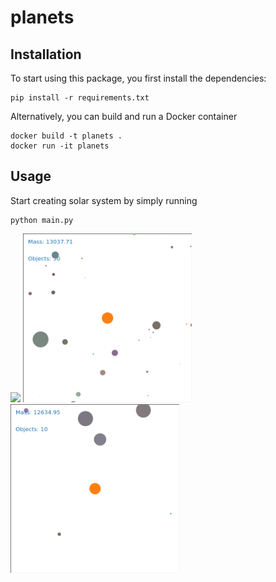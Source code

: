 # planets

## Installation
To start using this package, you first install the dependencies:

    pip install -r requirements.txt

Alternatively, you can build and run a Docker container

    docker build -t planets .
    docker run -it planets

## Usage
Start creating solar system by simply running

    python main.py

<p float="left">
  <img src="docs/animation_early.gif" width="270" />
  <img src="docs/animation_mid.gif" width="270" /> 
  <img src="docs/animation_stable.gif" width="270" />
</p>
